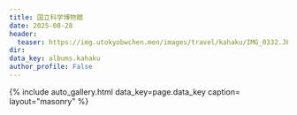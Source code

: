 ```yaml
---
title: 国立科学博物館
date: 2025-08-28
header:
  teaser: https://img.utokyobwchen.men/images/travel/kahaku/IMG_0332.JPG
dir: 
data_key: albums.kahaku
author_profile: False
---
```


{% include auto_gallery.html data_key=page.data_key caption= layout="masonry" %}
